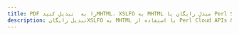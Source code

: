 ---title: PDF را به  تبدیل کنیدMHTML، XSLFO به MHTML مبدل رایگان یا Perl SDKdescription: تبدیل رایگانXSLFO به MHTML با استفاده از Perl Cloud APIs & SDK همچنین اسناد PDF را در Cloud ایجاد، ویرایش و رندر کنید.---